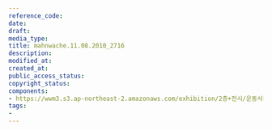 ```yaml
---
reference_code: 
date: 
draft: 
media_type: 
title: mahnwache.11.08.2010_2716
description: 
modified_at: 
created_at: 
public_access_status: 
copyright_status: 
components:
- https://wwm3.s3.ap-northeast-2.amazonaws.com/exhibition/2층+전시/운동사관/연대로희망을만들다/mahnwache.11.08.2010_2716.jpg
tags:
- 
---
```

